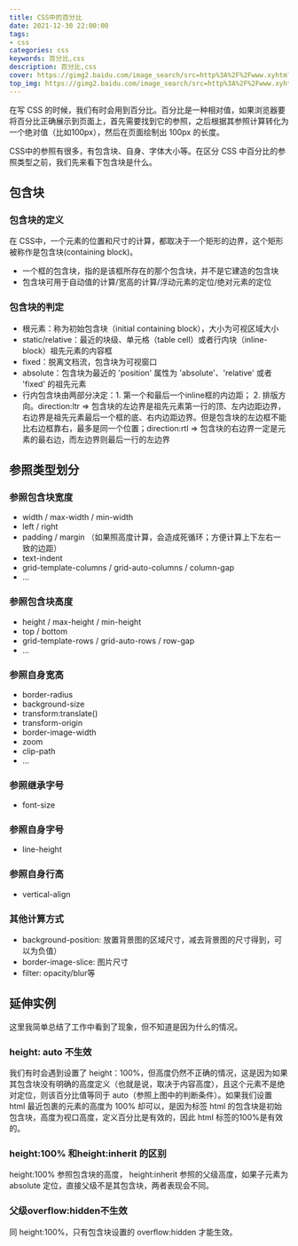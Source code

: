 ```yaml
---
title: CSS中的百分比
date: 2021-12-30 22:00:00
tags:
- css
categories: css
keywords: 百分比,css
description: 百分比,css
cover: https://gimg2.baidu.com/image_search/src=http%3A%2F%2Fwww.xyhtml5.com%2Fwp-content%2Fuploads%2F2020%2F06%2F5ed45650851a7305.jpg&refer=http%3A%2F%2Fwww.xyhtml5.com&app=2002&size=f9999,10000&q=a80&n=0&g=0n&fmt=jpeg?sec=1643462644&t=8267e67a83a70ddfdbe025c19b1c74b0
top_img: https://gimg2.baidu.com/image_search/src=http%3A%2F%2Fwww.xyhtml5.com%2Fwp-content%2Fuploads%2F2020%2F06%2F5ed45650851a7305.jpg&refer=http%3A%2F%2Fwww.xyhtml5.com&app=2002&size=f9999,10000&q=a80&n=0&g=0n&fmt=jpeg?sec=1643462644&t=8267e67a83a70ddfdbe025c19b1c74b0
---
```



在写 CSS 的时候，我们有时会用到百分比。百分比是一种相对值，如果浏览器要将百分比正确展示到页面上，首先需要找到它的参照，之后根据其参照计算转化为一个绝对值（比如100px），然后在页面绘制出 100px 的长度。

CSS中的参照有很多，有包含块、自身、字体大小等。在区分 CSS 中百分比的参照类型之前，我们先来看下包含块是什么。

## 包含块

### 包含块的定义
 在 CSS中，一个元素的位置和尺寸的计算，都取决于一个矩形的边界，这个矩形被称作是包含块(containing block)。
- 一个框的包含块，指的是该框所存在的那个包含块，并不是它建造的包含块
- 包含块可用于自动值的计算/宽高的计算/浮动元素的定位/绝对元素的定位

### 包含块的判定

- 根元素：称为初始包含块（initial containing block），大小为可视区域大小
- static/relative：最近的块级、单元格（table cell）或者行内块（inline-block）祖先元素的内容框
- fixed：脱离文档流，包含块为可视窗口
- absolute：包含块为最近的 'position' 属性为 'absolute'、'relative' 或者 'fixed' 的祖先元素
- 行内包含块由两部分决定：1. 第一个和最后一个inline框的内边距； 2. 排版方向。direction:ltr => 包含块的左边界是祖先元素第一行的顶、左内边距边界，右边界是祖先元素最后一个框的底、右内边距边界。但是包含块的左边框不能比右边框靠右，最多是同一个位置；direction:rtl => 包含块的右边界一定是元素的最右边，而左边界则最后一行的左边界

## 参照类型划分

### 参照包含块宽度
- width / max-width / min-width
- left / right
- padding / margin （如果照高度计算，会造成死循环；方便计算上下左右一致的边距）
- text-indent
- grid-template-columns / grid-auto-columns / column-gap
- ...

### 参照包含块高度
- height / max-height / min-height
- top / bottom
- grid-template-rows / grid-auto-rows / row-gap
- ...

### 参照自身宽高
- border-radius
- background-size
- transform:translate()
- transform-origin
- border-image-width
- zoom
- clip-path
- ...

### 参照继承字号
- font-size

### 参照自身字号
- line-height

### 参照自身行高
- vertical-align 

### 其他计算方式
- background-position: 放置背景图的区域尺寸，减去背景图的尺寸得到，可以为负值）
- border-image-slice: 图片尺寸
- filter: opacity/blur等

## 延伸实例

这里我简单总结了工作中看到了现象，但不知道是因为什么的情况。

### height: auto 不生效
我们有时会遇到设置了 height：100%，但高度仍然不正确的情况，这是因为如果其包含块没有明确的高度定义（也就是说，取决于内容高度），且这个元素不是绝对定位，则该百分比值等同于 auto（参照上图中的判断条件）。如果我们设置 html 最近包裹的元素的高度为 100% 却可以，是因为标签 html 的包含块是初始包含块，高度为视口高度，定义百分比是有效的，因此 html 标签的100%是有效的。

### height:100% 和height:inherit 的区别
height:100% 参照包含块的高度， height:inherit 参照的父级高度，如果子元素为 absolute 定位，直接父级不是其包含块，两者表现会不同。

### 父级overflow:hidden不生效
同 height:100%，只有包含块设置的 overflow:hidden 才能生效。



